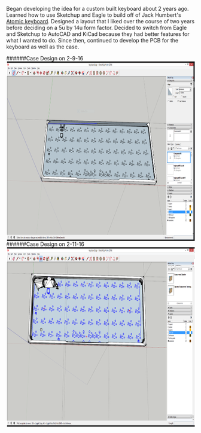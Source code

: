 Began developing the idea for a custom built keyboard about 2 years ago. Learned how to use Sketchup and Eagle to build off of Jack Humbert's [Atomic keyboard](www.ortholinearkeyboards.com/atomic). Designed a layout that I liked over the course of two years before deciding on a 5u by 14u form factor. Decided to switch from Eagle and Sketchup to AutoCAD and KiCad because they had better features for what I wanted to do. Since then, continued to develop the PCB for the keyboard as well as the case.

######Case Design on 2-9-16 
<a href="https://github.com/abborg/keyboard/blob/master/Images/case-bottom-2-9-16.PNG"><img src="https://github.com/abborg/keyboard/blob/master/Images/case-bottom-2-9-16.PNG" align="left" height="480"></a>  

---

######Case Design on 2-11-16
<a href="https://github.com/abborg/keyboard/blob/master/Images/case-bottom-2-11-16.PNG"><img src="https://github.com/abborg/keyboard/blob/master/Images/case-bottom-2-11-16.PNG" align="left" height="480"></a>

